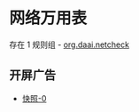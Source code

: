 # 网络万用表

存在 1 规则组 - [org.daai.netcheck](/src/apps/org.daai.netcheck.ts)

## 开屏广告

- [快照-0](https://i.gkd.li/import/import/13174128)
